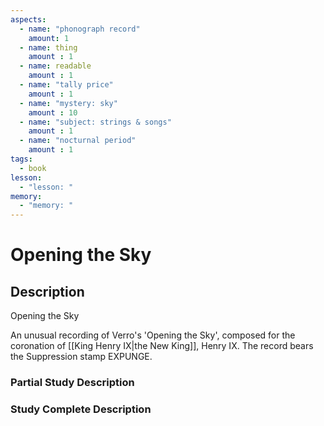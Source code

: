 ```yaml
---
aspects: 
  - name: "phonograph record"
    amount: 1
  - name: thing
    amount : 1
  - name: readable
    amount : 1
  - name: "tally price"
    amount : 1
  - name: "mystery: sky"
    amount : 10
  - name: "subject: strings & songs"
    amount : 1
  - name: "nocturnal period"
    amount : 1
tags:
  - book
lesson:
  - "lesson: "
memory:
  - "memory: "
---
```


# Opening the Sky

## Description
Opening the Sky

An unusual recording of Verro's 'Opening the Sky', composed for the coronation of [[King Henry IX|the New King]], Henry IX. The record bears the Suppression stamp EXPUNGE.
### Partial Study Description

### Study Complete Description
